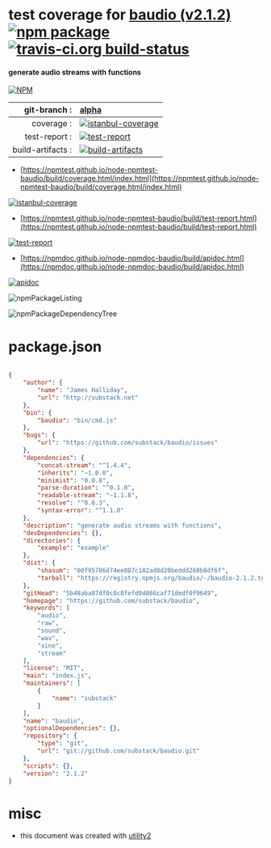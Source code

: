 # test coverage for  [baudio (v2.1.2)](https://github.com/substack/baudio)  [![npm package](https://img.shields.io/npm/v/npmtest-baudio.svg?style=flat-square)](https://www.npmjs.org/package/npmtest-baudio) [![travis-ci.org build-status](https://api.travis-ci.org/npmtest/node-npmtest-baudio.svg)](https://travis-ci.org/npmtest/node-npmtest-baudio)
#### generate audio streams with functions

[![NPM](https://nodei.co/npm/baudio.png?downloads=true&downloadRank=true&stars=true)](https://www.npmjs.com/package/baudio)

| git-branch : | [alpha](https://github.com/npmtest/node-npmtest-baudio/tree/alpha)|
|--:|:--|
| coverage : | [![istanbul-coverage](https://npmtest.github.io/node-npmtest-baudio/build/coverage.badge.svg)](https://npmtest.github.io/node-npmtest-baudio/build/coverage.html/index.html)|
| test-report : | [![test-report](https://npmtest.github.io/node-npmtest-baudio/build/test-report.badge.svg)](https://npmtest.github.io/node-npmtest-baudio/build/test-report.html)|
| build-artifacts : | [![build-artifacts](https://npmtest.github.io/node-npmtest-baudio/glyphicons_144_folder_open.png)](https://github.com/npmtest/node-npmtest-baudio/tree/gh-pages/build)|

- [https://npmtest.github.io/node-npmtest-baudio/build/coverage.html/index.html](https://npmtest.github.io/node-npmtest-baudio/build/coverage.html/index.html)

[![istanbul-coverage](https://npmtest.github.io/node-npmtest-baudio/build/screenCapture.buildCi.browser.%252Ftmp%252Fbuild%252Fcoverage.lib.html.png)](https://npmtest.github.io/node-npmtest-baudio/build/coverage.html/index.html)

- [https://npmtest.github.io/node-npmtest-baudio/build/test-report.html](https://npmtest.github.io/node-npmtest-baudio/build/test-report.html)

[![test-report](https://npmtest.github.io/node-npmtest-baudio/build/screenCapture.buildCi.browser.%252Ftmp%252Fbuild%252Ftest-report.html.png)](https://npmtest.github.io/node-npmtest-baudio/build/test-report.html)

- [https://npmdoc.github.io/node-npmdoc-baudio/build/apidoc.html](https://npmdoc.github.io/node-npmdoc-baudio/build/apidoc.html)

[![apidoc](https://npmdoc.github.io/node-npmdoc-baudio/build/screenCapture.buildCi.browser.%252Ftmp%252Fbuild%252Fapidoc.html.png)](https://npmdoc.github.io/node-npmdoc-baudio/build/apidoc.html)

![npmPackageListing](https://npmtest.github.io/node-npmtest-baudio/build/screenCapture.npmPackageListing.svg)

![npmPackageDependencyTree](https://npmtest.github.io/node-npmtest-baudio/build/screenCapture.npmPackageDependencyTree.svg)



# package.json

```json

{
    "author": {
        "name": "James Halliday",
        "url": "http://substack.net"
    },
    "bin": {
        "baudio": "bin/cmd.js"
    },
    "bugs": {
        "url": "https://github.com/substack/baudio/issues"
    },
    "dependencies": {
        "concat-stream": "^1.4.4",
        "inherits": "~1.0.0",
        "minimist": "0.0.8",
        "parse-duration": "^0.1.0",
        "readable-stream": "~1.1.8",
        "resolve": "^0.6.3",
        "syntax-error": "^1.1.0"
    },
    "description": "generate audio streams with functions",
    "devDependencies": {},
    "directories": {
        "example": "example"
    },
    "dist": {
        "shasum": "00f95706d74ee087c182ad8d20beddd260b8df6f",
        "tarball": "https://registry.npmjs.org/baudio/-/baudio-2.1.2.tgz"
    },
    "gitHead": "5b48aba87df0c8c8fefd0d866caf71dedf0f9649",
    "homepage": "https://github.com/substack/baudio",
    "keywords": [
        "audio",
        "raw",
        "sound",
        "wav",
        "sine",
        "stream"
    ],
    "license": "MIT",
    "main": "index.js",
    "maintainers": [
        {
            "name": "substack"
        }
    ],
    "name": "baudio",
    "optionalDependencies": {},
    "repository": {
        "type": "git",
        "url": "git://github.com/substack/baudio.git"
    },
    "scripts": {},
    "version": "2.1.2"
}
```



# misc
- this document was created with [utility2](https://github.com/kaizhu256/node-utility2)
